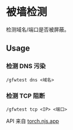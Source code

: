 # 被墙检测

检测域名/端口是否被屏蔽。

## Usage

### 检测 DNS 污染

``` 
/gfwtest dns <域名>
```

### 检测 TCP 阻断

```
/gfwtest tcp <IP> <端口>
```
API 来自 [torch.njs.app](https://torch.njs.app)

